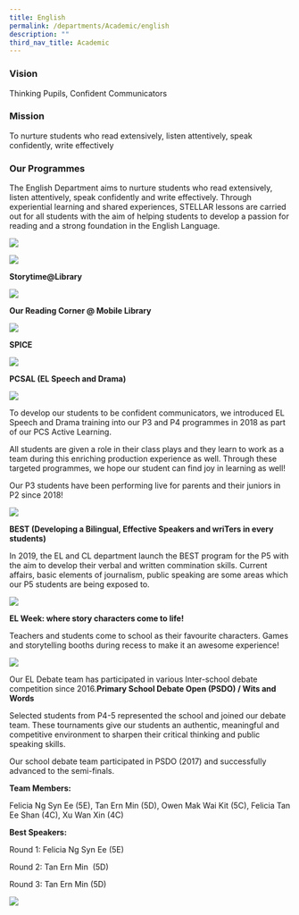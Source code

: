 ```yaml
---
title: English
permalink: /departments/Academic/english
description: ""
third_nav_title: Academic
---
```

### Vision

Thinking Pupils, Confident Communicators

### Mission

To nurture students who read extensively, listen attentively, speak confidently, write effectively

### Our Programmes

The English Department aims to nurture students who read extensively, listen attentively, speak confidently and write effectively. Through experiential learning and shared experiences, STELLAR lessons are carried out for all students with the aim of helping students to develop a passion for reading and a strong foundation in the English Language.

![](/images/el2.jpg)

![](/images/el3.png)

**Storytime@Library**

![](/images/el4.png)

**Our Reading Corner @ Mobile Library**

![](/images/el5.png)

**SPICE**

![](/images/el6.png)

**PCSAL (EL Speech and Drama)**

![](/images/2019ACLEL-01-768x513.jpg)

To develop our students to be confident communicators, we introduced EL Speech and Drama training into our P3 and P4 programmes in 2018 as part of our PCS Active Learning.

All students are given a role in their class plays and they learn to work as a team during this enriching production experience as well. Through these targeted programmes, we hope our student can find joy in learning as well!

Our P3 students have been performing live for parents and their juniors in P2 since 2018!

![](/images/2019ACLEL-02.jpg)

**BEST (Developing a Bilingual, Effective Speakers and wriTers in every students)**

In 2019, the EL and CL department launch the BEST program for the P5 with the aim to develop their verbal and written commination skills. Current affairs, basic elements of journalism, public speaking are some areas which our P5 students are being exposed to.

![](/images/eldept.jpg)

**EL Week: where story characters come to life!**

Teachers and students come to school as their favourite characters. Games and storytelling booths during recess to make it an awesome experience!

![](/images/el2019-01.jpg)

Our EL Debate team has participated in various Inter-school debate competition since 2016.**Primary School Debate Open (PSDO) / Wits and Words**

Selected students from P4-5 represented the school and joined our debate team. These tournaments give our students an authentic, meaningful and competitive environment to sharpen their critical thinking and public speaking skills.

Our school debate team participated in PSDO (2017) and successfully advanced to the semi-finals.

**Team Members:**

Felicia Ng Syn Ee (5E), Tan Ern Min (5D), Owen Mak Wai Kit (5C), Felicia Tan Ee Shan (4C), Xu Wan Xin (4C)

**Best Speakers:**

Round 1: Felicia Ng Syn Ee (5E)

Round 2: Tan Ern Min  (5D)

Round 3: Tan Ern Min (5D)

![](/images/star_2.jpg)